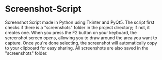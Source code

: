 # Screenshot-Script
Screenshot Script made in Python using Tkinter and PyQt5. The script first checks if there is a "screenshots" folder in the project directory; if not, it creates one. When you press the F2 button on your keyboard, the screenshot screen opens, allowing you to draw around the area you want to capture. Once you're done selecting, the screenshot will automatically copy to your clipboard for easy sharing. All screenshots are also saved in the "screenshots" folder.
